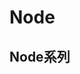 # Node

## Node系列

<content-page 
    uid="0ed757fb-53b3-4111-a7e4-3f9379ea4ccd"
    :superlink="[
        {
            uuid:'dded7ad5-32e9-4e78-88ad-91c600f64d13',
            title: 'Node.js',
            icon: '/images/nodejs.png',
            href: 'http://nodejs.cn/',
            description: 'Node.js 是一个基于 Chrome V8 引擎的 JavaScript 运行时。',
        },
        {
            uuid:'aff6f465-e612-420a-adf6-32e2a6832ae3',
            title: 'Express',
            icon: 'https://www.expressjs.com.cn/images/favicon.png',
            href: 'https://www.expressjs.com.cn/',
            description: '基于 Node.js 平台，快速、开放、极简的 Web 开发框架',
        },
        {
            uuid:'b2e1e676-8059-466e-9b15-14b6667a6e98',
            title: 'Koa',
            icon: '/images/koa.ico',
            href: 'https://koa.bootcss.com/',
            description: '基于 Nodejs 平台的下一代 web 开发框架',
        },
        {
            uuid:'b219d31c-f15f-4213-8df2-eb30aabecb1c',
            title: 'Eggjs',
            icon: '/images/eggjs.png',
            href: 'https://eggjs.org/zh-cn/',
            description: '为企业级框架和应用而生',
        },
        {
            uuid:'a7e54b5f-e520-443b-8f15-87ae4485f8aa',
            title: 'Pug 模板引擎',
            icon: 'https://www.pugjs.cn/images/pugjs.png',
            href: 'https://www.pugjs.cn/api/getting-started.html',
            description: 'Pug 的渲染操作一般来说是相当简单的。',
        },
        {
            uuid:'461d849d-6dfe-41ba-bbc3-765b2d8daf1a',
            title: 'EJS 模板引擎',
            icon: 'http://it200.cn/images/logo/default.png',
            href: 'https://www.pugjs.cn/api/getting-started.html',
            description: '高效的嵌入式 JavaScript 模板引擎。',
        },
        {
            uuid:'9f0526d8-4feb-442f-af1f-1e2eca75215c',
            title: 'Handlebars',
            icon: 'https://www.handlebarsjs.cn/images/favicon.png',
            href: 'https://www.handlebarsjs.cn/',
            description: '轻量的语义化模板',
        },
    ]" 
/>
